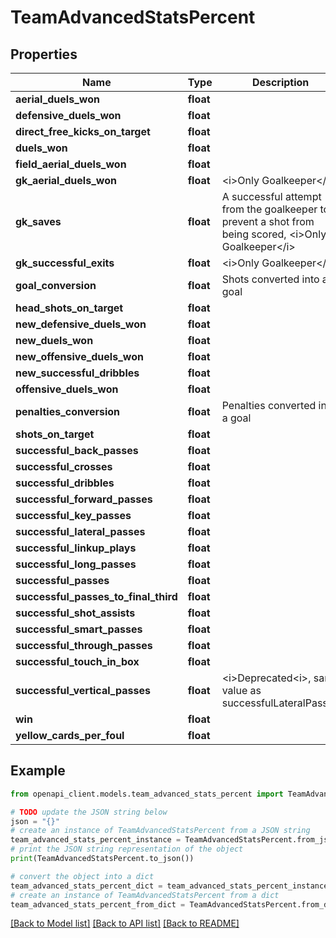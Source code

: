# TeamAdvancedStatsPercent


## Properties

Name | Type | Description | Notes
------------ | ------------- | ------------- | -------------
**aerial_duels_won** | **float** |  | [optional] 
**defensive_duels_won** | **float** |  | [optional] 
**direct_free_kicks_on_target** | **float** |  | [optional] 
**duels_won** | **float** |  | [optional] 
**field_aerial_duels_won** | **float** |  | [optional] 
**gk_aerial_duels_won** | **float** | &lt;i&gt;Only Goalkeeper&lt;/i&gt; | [optional] 
**gk_saves** | **float** | A successful attempt from the goalkeeper to prevent a shot from being scored, &lt;i&gt;Only Goalkeeper&lt;/i&gt; | [optional] 
**gk_successful_exits** | **float** | &lt;i&gt;Only Goalkeeper&lt;/i&gt; | [optional] 
**goal_conversion** | **float** | Shots converted into a goal | [optional] 
**head_shots_on_target** | **float** |  | [optional] 
**new_defensive_duels_won** | **float** |  | [optional] 
**new_duels_won** | **float** |  | [optional] 
**new_offensive_duels_won** | **float** |  | [optional] 
**new_successful_dribbles** | **float** |  | [optional] 
**offensive_duels_won** | **float** |  | [optional] 
**penalties_conversion** | **float** | Penalties converted into a goal | [optional] 
**shots_on_target** | **float** |  | [optional] 
**successful_back_passes** | **float** |  | [optional] 
**successful_crosses** | **float** |  | [optional] 
**successful_dribbles** | **float** |  | [optional] 
**successful_forward_passes** | **float** |  | [optional] 
**successful_key_passes** | **float** |  | [optional] 
**successful_lateral_passes** | **float** |  | [optional] 
**successful_linkup_plays** | **float** |  | [optional] 
**successful_long_passes** | **float** |  | [optional] 
**successful_passes** | **float** |  | [optional] 
**successful_passes_to_final_third** | **float** |  | [optional] 
**successful_shot_assists** | **float** |  | [optional] 
**successful_smart_passes** | **float** |  | [optional] 
**successful_through_passes** | **float** |  | [optional] 
**successful_touch_in_box** | **float** |  | [optional] 
**successful_vertical_passes** | **float** | &lt;i&gt;Deprecated&lt;i&gt;, same value as successfulLateralPasses | [optional] 
**win** | **float** |  | [optional] 
**yellow_cards_per_foul** | **float** |  | [optional] 

## Example

```python
from openapi_client.models.team_advanced_stats_percent import TeamAdvancedStatsPercent

# TODO update the JSON string below
json = "{}"
# create an instance of TeamAdvancedStatsPercent from a JSON string
team_advanced_stats_percent_instance = TeamAdvancedStatsPercent.from_json(json)
# print the JSON string representation of the object
print(TeamAdvancedStatsPercent.to_json())

# convert the object into a dict
team_advanced_stats_percent_dict = team_advanced_stats_percent_instance.to_dict()
# create an instance of TeamAdvancedStatsPercent from a dict
team_advanced_stats_percent_from_dict = TeamAdvancedStatsPercent.from_dict(team_advanced_stats_percent_dict)
```
[[Back to Model list]](../README.md#documentation-for-models) [[Back to API list]](../README.md#documentation-for-api-endpoints) [[Back to README]](../README.md)


